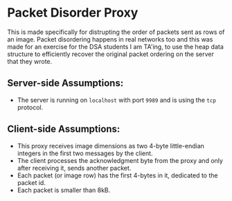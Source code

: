 # Packet Disorder Proxy

This is made specifically for distrupting the order of packets sent as rows of an image.
Packet disordering happens in real networks too and this was made for an exercise for the DSA students I am TA'ing, to use the heap data structure to efficiently recover the original packet ordering on the server that they wrote.

## Server-side Assumptions:
- The server is running on `localhost` with port `9989` and is using the `tcp` protocol.

## Client-side Assumptions:
- This proxy receives image dimensions as two 4-byte little-endian integers in the first two messages by the client.
- The client processes the acknowledgment byte from the proxy and only after receiving it, sends another packet.
- Each packet (or image row) has the first 4-bytes in it, dedicated to the packet id.
- Each packet is smaller than 8kB.
